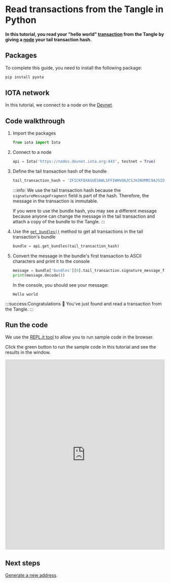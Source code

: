 # Read transactions from the Tangle in Python

**In this tutorial, you read your "hello world" [transaction](root://getting-started/0.1/transactions/transactions.md) from the Tangle by giving a [node](root://getting-started/0.1/network/nodes.md) your tail transaction hash.**

## Packages

To complete this guide, you need to install the following package:

```bash
pip install pyota
```

## IOTA network

In this tutorial, we connect to a node on the [Devnet](root://getting-started/0.1/network/iota-networks.md#devnet).

## Code walkthrough

1. Import the packages

    ```python
    from iota import Iota
    ```

2. Connect to a node

    ```python
    api = Iota('https://nodes.devnet.iota.org:443', testnet = True)
    ```

3. Define the tail transaction hash of the bundle

    ```python
    tail_transaction_hash = 'ZFICKFQXASUESAWLSFFIWHVOAJCSJHJNXMRC9AJSIOTNGNKEWOFLECHPULLJSNRCNJPYNZEC9VGOSV999'
    ```

    :::info:
    We use the tail transaction hash because the `signatureMessageFragment` field is part of the hash. Therefore, the message in the transaction is immutable.

    If you were to use the bundle hash, you may see a different message because anyone can change the message in the tail transaction and attach a copy of the bundle to the Tangle.
    :::

4. Use the [`get_bundles()`](https://pyota.readthedocs.io/en/latest/extended_api.html?highlight=getbundles#get-bundles) method to get all transactions in the tail transaction's bundle

    ```python
    bundle = api.get_bundles(tail_transaction_hash)
    ```

5. Convert the message in the bundle's first transaction to ASCII characters and print it to the console

    ```python
    message = bundle['bundles'][0].tail_transaction.signature_message_fragment
    print(message.decode())
    ```

    In the console, you should see your message:

    ```
    Hello world
    ```

:::success:Congratulations :tada:
You've just found and read a transaction from the Tangle.
:::

## Run the code

We use the [REPL.it tool](https://repl.it) to allow you to run sample code in the browser.

Click the green button to run the sample code in this tutorial and see the results in the window.

<iframe height="600px" width="100%" src="https://repl.it/@jake91/Read-a-transaction-from-the-Tangle-Python?lite=true" scrolling="no" frameborder="no" allowtransparency="true" allowfullscreen="true" sandbox="allow-forms allow-pointer-lock allow-popups allow-same-origin allow-scripts allow-modals"></iframe>

## Next steps

[Generate a new address](../python/generate-an-address.md).

